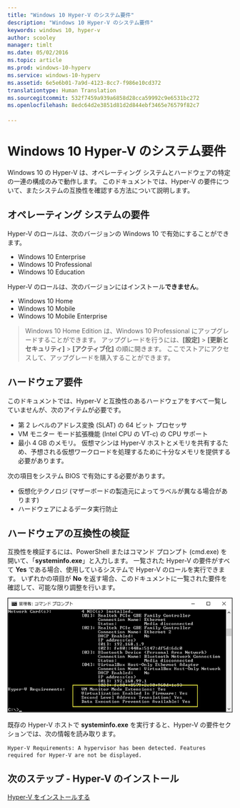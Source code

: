 ```yaml
---
title: "Windows 10 Hyper-V のシステム要件"
description: "Windows 10 Hyper-V のシステム要件"
keywords: windows 10, hyper-v
author: scooley
manager: timlt
ms.date: 05/02/2016
ms.topic: article
ms.prod: windows-10-hyperv
ms.service: windows-10-hyperv
ms.assetid: 6e5e6b01-7a9d-4123-8cc7-f986e10cd372
translationtype: Human Translation
ms.sourcegitcommit: 532f7459a939a6858d28cca59992c9e6531bc272
ms.openlocfilehash: 8edc64d2e3851d81d2d844ebf3465e76579f82c7

---
```


# Windows 10 Hyper-V のシステム要件

Windows 10 の Hyper-V は、オペレーティング システムとハードウェアの特定の一連の構成のみで動作します。 このドキュメントでは、Hyper-V の要件について、またシステムの互換性を確認する方法について説明します。

## オペレーティング システムの要件

Hyper-V のロールは、次のバージョンの Windows 10 で有効にすることができます。

- Windows 10 Enterprise
- Windows 10 Professional
- Windows 10 Education

Hyper-V のロールは、次のバージョンにはインストール**できません**。

- Windows 10 Home
- Windows 10 Mobile
- Windows 10 Mobile Enterprise

>Windows 10 Home Edition は、Windows 10 Professional にアップグレードすることができます。 アップグレードを行うには、**[設定]** > **[更新とセキュリティ]** > **[アクティブ化]** の順に開きます。 ここでストアにアクセスして、アップグレードを購入することができます。

## ハードウェア要件

このドキュメントでは、Hyper-V と互換性のあるハードウェアをすべて一覧していませんが、次のアイテムが必要です。
    
- 第 2 レベルのアドレス変換 (SLAT) の 64 ビット プロセッサ
- VM モニター モード拡張機能 (Intel CPU の VT-c) の CPU サポート
- 最小 4 GB のメモリ。 仮想マシンは Hyper-V ホストとメモリを共有するため、予想される仮想ワークロードを処理するために十分なメモリを提供する必要があります。

次の項目をシステム BIOS で有効にする必要があります。
- 仮想化テクノロジ (マザーボードの製造元によってラベルが異なる場合があります)
- ハードウェアによるデータ実行防止

## ハードウェアの互換性の検証

互換性を検証するには、PowerShell またはコマンド プロンプト (cmd.exe) を開いて、「**systeminfo.exe**」と入力します。 一覧された Hyper-V の要件がすべて **Yes** である場合、使用しているシステムで Hyper-V のロールを実行できます。 いずれかの項目が **No** を返す場合、このドキュメントに一覧された要件を確認して、可能な限り調整を行います。

![](media/SystemInfo_upd.png)

既存の Hyper-V ホストで **systeminfo.exe** を実行すると、Hyper-V の要件セクションでは、次の情報を読み取ります。

```
Hyper-V Requirements: A hypervisor has been detected. Features required for Hyper-V are not be displayed.
```

## 次のステップ - Hyper-V のインストール
[Hyper-V をインストールする](walkthrough_install.md)



<!--HONumber=Jul16_HO2-->


